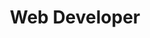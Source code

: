 ---
layout: person
image: josh.jpg
name: Josh Reeder-Esparza
title: Web Developer
order: 8

social: 
  - account: twitter
    username: jawshre
  - account: facebook
    username: jreederesparza
  - account: github
    username: joshre
  - account: instagram
    username: joshre
  - account: spotify
    username: joshre
    
---